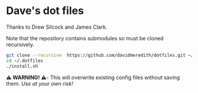# Dave's dot files

Thanks to Drew Silcock and James Clark.

Note that the repository contains submodules so must be cloned recursively.

```sh
git clone --recursive  https://github.com/davidmeredith/dotfiles.git ~/.dotfiles
cd ~/.dotfiles
./install.sh
```

**⚠️  WARNING! ⚠️**- This will overwrite existing config files without saving them. _Use at your own risk!_
